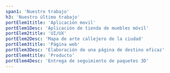 ```yaml
---
span1: 'Nuestro trabajo'
h3: 'Nuestro último trabajo'
portElem1title: 'Aplicación movil'
portElem1Desc: 'Aplicación de tienda de muebles móvil'
portElem2title: 'UI/UX'
portElem2Desc: 'Mapa de arte callejero de la ciudad'
portElem3title: 'Página web'
portElem3Desc: 'Elaboración de una página de destino eficaz'
portElem4title: 'Producto'
portElem4Desc: 'Entrega de seguimiento de paquetes 3D'
---
```

